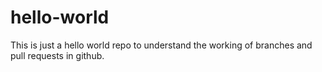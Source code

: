 # hello-world
This is just a hello world repo to understand the working of branches and pull requests in github.

